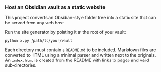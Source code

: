### Host an Obsidian vault as a static website

This project converts an Obsidian-style folder tree into a static site that can
be served from any web host.

Run the site generator by pointing it at the root of your vault:

```bash
python x.py /path/to/your/vault
```

Each directory must contain a `README.md` to be included. Markdown files are
converted to HTML using a minimal parser and written next to the originals.
An `index.html` is created from the README with links to pages and valid
sub‑directories.

